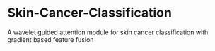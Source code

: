 # Skin-Cancer-Classification
A wavelet guided attention module for skin cancer classification with gradient based feature fusion
